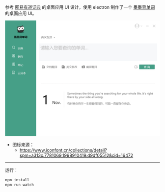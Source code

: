 参考 [网易有道词典](http://cidian.youdao.com/) 的桌面应用 UI 设计，使用 electron 制作了一个 [墨墨背单词](https://www.maimemo.com/) 的桌面应用 UI。

![](./demo.png)

- 图标来源：
  - https://www.iconfont.cn/collections/detail?spm=a313x.7781069.1998910419.d9df05512&cid=16472

---

运行：
```
npm install
npm run watch
```
